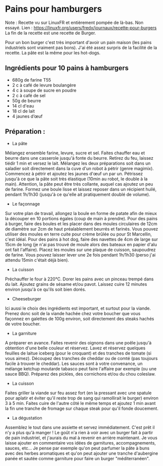 Pains pour hamburgers
====================

Note :
Recette vu sur LinuxFR et entièrement pompée de là-bas. Non essayé.
Lien : https://linuxfr.org/users/fredx/journaux/recette-pour-burgers
La fin de la recette est une recette de Burger.


Pour un bon burger c'est très important d'avoir un pain maison (les pains industriels sont vraiment pas bons). J'ai été assez surpris de la facilité de la recette. La pâte est la même pour les hot-dogs.

Ingrédients pour 10 pains à hamburgers
-------------
- 680g de farine T55
- 2 c à café de levure boulangère
- 4 c à soupe de sucre en poudre
- 2 c à café de sel
- 50g de beurre
- 14 cl d'eau
- 18 cl de lait
- 4 jaunes d’œuf


Préparation :
-------------
* La pâte

Mélangez ensemble farine, levure, sucre et sel. Faites chauffer eau et beurre dans une casserole jusqu'à fonte du beurre. Retirez du feu, laissez tiédir 1 min et versez le lait.
Mélangez les deux préparations soit dans un saladier soit directement dans la cuve d'un robot à pétrir (genre magimix). Commencez à pétrir et ajoutez les jaunes d'œuf un par un. Pétrissez jusqu'à ce que la pâte soit très élastique (10min au robot, le double à la main). Attention, la pâte peut être très collante, auquel cas ajoutez un peu de farine.
Formez une boule lisse et laissez reposer dans un récipient huilé, pendant 1h/1h30 (jusqu'à ce qu'elle ait pratiquement doublé de volume).

* Le façonnage

Sur votre plan de travail, allongez la boule en forme de patate afin de mieux la découper en 10 portions égales (coup de main à prendre).
Pour des pains à burger, faire des boules et les placer dans des moules circulaires de 12cm de diamètre sur 2cm de haut préalablement beurrés et farinés. Vous pouvez utiliser des moules en terre cuite pour crème brûlée ou pour St Marcellin, c'est idéal.
Pour des pains à hot dog, faire des navettes de 4cm de large sur 15cm de long (je n'ai pas trouvé de moule alors des bateaux en papier d'alu ont fait l'affaire).
Placez les moules sur une plaque de cuisson, saupoudrez de farine.
Vous pouvez laisser lever une 2e fois pendant 1h/1h30 (perso j'ai attendu 15min c'était déjà bien).

* La cuisson

Préchauffer le four à 220°C. Dorer les pains avec un pinceau trempé dans du lait. Ajoutez grains de sésame et/ou pavot. Laissez cuire 12 minutes environ jusqu'à ce qu'ils soit bien dorés.

* Cheeseburger

Ici aussi le choix des ingrédients est important, et surtout pour la viande. Prenez donc soit de la viande hachée chez votre boucher que vous façonnez en galettes de 100g environ, soit directement des steaks hachés de votre boucher.

* La garniture

A préparer en avance. 
Faites revenir des oignons dans une poêle jusqu'à obtention d'une belle couleur et réservez.
Lavez et réservez quelques feuilles de laitue iceberg (pour le croquant) et des tranches de tomate (si vous aimez).
Découpez des tranches de cheddar ou de comté (pas toujours facile à trouver le cheddar).
Les sauces sont à votre convenance, un mélange ketchup moutarde tabasco peut faire l'affaire par exemple (ou une sauce BBQ).
Préparez des pickles, des cornichons et/ou du chou coleslaw.

* La cuisson

Faites griller la viande sur feu assez fort (en la pressant avec une spatule pour aplatir et éviter qu'il reste trop de sang qui ramollirait le burger) environ 3 à 5 min.
Faites cuire de l'autre côté le même temps et ajoutez 1 min avant la fin une tranche de fromage sur chaque steak pour qu'il fonde doucement.

* La dégustation

Assemblez le tout dans une assiette et servez immédiatement.
C'est prêt il n'y a plus qu'à manger ! Le goût n'a rien à voir avec un burger fait à partir de pain industriel, et j'aurais du mal à revenir en arrière maintenant.
Je vous laisse ajouter en commentaire vos idées de garnitures, accompagnements, sauces, etc…
Je pense par exemple qu'on peut parfumer la pâte à buns avec des herbes aromatiques et qu'on peut ajouter une tranche d'aubergine panée et sautée comme garniture pour faire un burger "méditerranéen".
